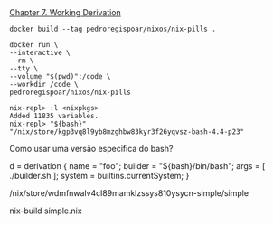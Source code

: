 ##

[Chapter 7. Working Derivation](https://nixos.org/nixos/nix-pills/working-derivation.html)


`docker build --tag pedroregispoar/nixos/nix-pills .`


```
docker run \
--interactive \
--rm \
--tty \
--volume "$(pwd)":/code \
--workdir /code \
pedroregispoar/nixos/nix-pills
```


```
nix-repl> :l <nixpkgs>
Added 11835 variables.
nix-repl> "${bash}"
"/nix/store/kgp3vq8l9yb8mzghbw83kyr3f26yqvsz-bash-4.4-p23"
```

Como usar uma versão especifica do bash? 


d = derivation { name = "foo"; builder = "${bash}/bin/bash"; args = [ ./builder.sh ]; system = builtins.currentSystem; }



/nix/store/wdmfnwalv4cl89mamklzssys810ysycn-simple/simple




nix-build simple.nix